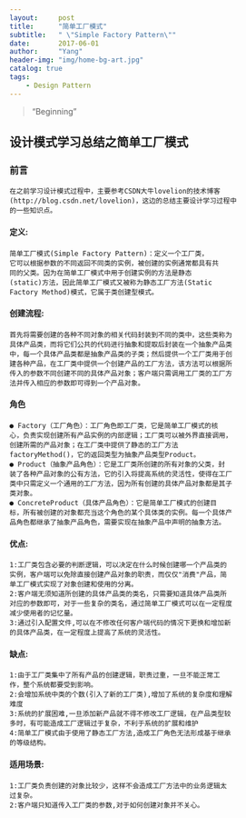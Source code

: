 ```yaml
---
layout:     post
title:      "简单工厂模式"
subtitle:   " \"Simple Factory Pattern\""
date:       2017-06-01 
author:     "Yang"
header-img: "img/home-bg-art.jpg"
catalog: true
tags:
    - Design Pattern
---
```


> “Beginning”
## 设计模式学习总结之简单工厂模式
### 前言
    在之前学习设计模式过程中，主要参考CSDN大牛lovelion的技术博客
    (http://blog.csdn.net/lovelion)，这边的总结主要设计学习过程中
    的一些知识点。
#### 定义:
    简单工厂模式(Simple Factory Pattern)：定义一个工厂类，
    它可以根据参数的不同返回不同类的实例，被创建的实例通常都具有共
    同的父类。因为在简单工厂模式中用于创建实例的方法是静态
    (static)方法，因此简单工厂模式又被称为静态工厂方法(Static 
    Factory Method)模式，它属于类创建型模式。
#### 创建流程:
    首先将需要创建的各种不同对象的相关代码封装到不同的类中，这些类称为
    具体产品类，而将它们公共的代码进行抽象和提取后封装在一个抽象产品类
    中，每一个具体产品类都是抽象产品类的子类；然后提供一个工厂类用于创
    建各种产品，在工厂类中提供一个创建产品的工厂方法，该方法可以根据所
    传入的参数不同创建不同的具体产品对象；客户端只需调用工厂类的工厂方
    法并传入相应的参数即可得到一个产品对象。
    
#### 角色
    ● Factory（工厂角色）：工厂角色即工厂类，它是简单工厂模式的核
    心，负责实现创建所有产品实例的内部逻辑；工厂类可以被外界直接调用，
    创建所需的产品对象；在工厂类中提供了静态的工厂方法
    factoryMethod()，它的返回类型为抽象产品类型Product。
    ● Product（抽象产品角色）：它是工厂类所创建的所有对象的父类，封
    装了各种产品对象的公有方法，它的引入将提高系统的灵活性，使得在工厂
    类中只需定义一个通用的工厂方法，因为所有创建的具体产品对象都是其子
    类对象。
    ● ConcreteProduct（具体产品角色）：它是简单工厂模式的创建目
    标，所有被创建的对象都充当这个角色的某个具体类的实例。每一个具体产
    品角色都继承了抽象产品角色，需要实现在抽象产品中声明的抽象方法。
    
#### 优点:
    1:工厂类包含必要的判断逻辑，可以决定在什么时候创建哪一个产品类的
    实例，客户端可以免除直接创建产品对象的职责，而仅仅"消费"产品，简
    单工厂模式实现了对象创建和使用的分离。
    2:客户端无须知道所创建的具体产品类的类名，只需要知道具体产品类所
    对应的参数即可，对于一些复杂的类名，通过简单工厂模式可以在一定程度
    减少使用者的记忆量。
    3:通过引入配置文件,可以在不修改任何客户端代码的情况下更换和增加新
    的具体产品类，在一定程度上提高了系统的灵活性。
#### 缺点:
    1:由于工厂类集中了所有产品的创建逻辑，职责过重，一旦不能正常工
    作，整个系统都要受到影响。
    2:会增加系统中类的个数(引入了新的工厂类),增加了系统的复杂度和理解
    难度
    3:系统的扩展困难,一旦添加新产品就不得不修改工厂逻辑，在产品类型较
    多时，有可能造成工厂逻辑过于复杂，不利于系统的扩展和维护
    4:简单工厂模式由于使用了静态工厂方法,造成工厂角色无法形成基于继承
    的等级结构。
#### 适用场景:
    1:工厂类负责创建的对象比较少，这样不会造成工厂方法中的业务逻辑太
    过复杂。
    2:客户端只知道传入工厂类的参数,对于如何创建对象并不关心。
    
    
